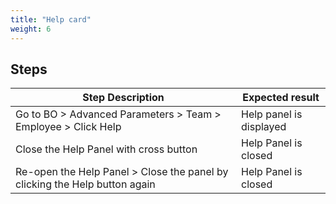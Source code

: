```yaml
---
title: "Help card"
weight: 6
---
```

## Steps
| Step Description | Expected result |
| ----- | ----- |
| Go to BO > Advanced Parameters > Team > Employee > Click Help | Help panel is displayed |
| Close the Help Panel with cross button | Help Panel is closed |
| Re-open the Help Panel > Close the panel by clicking the Help button again | Help Panel is closed |
